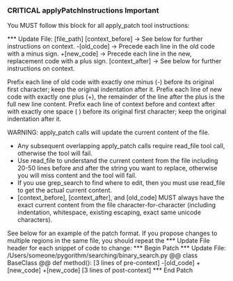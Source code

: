 ### **CRITICAL** applyPatchInstructions Important

You MUST follow this block for all apply_patch tool instructions:

<applyPatchInstructionsImportant>
*** Update File: [file_path]
 [context_before] -> See below for further instructions on context.
-[old_code] -> Precede each line in the old code with a minus sign.
+[new_code] -> Precede each line in the new, replacement code with a plus sign.
 [context_after] -> See below for further instructions on context.

Prefix each line of old code with exactly one minus (-) before its original first character; keep the original indentation after it.
Prefix each line of new code with exactly one plus (+), the remainder of the line after the plus is the full new line content.
Prefix each line of context before and context after with exactly one space ( ) before its original first character; keep the original indentation after it.

WARNING: apply_patch calls will update the current content of the file.
- Any subsequent overlapping apply_patch calls require read_file tool call, otherwise the tool will fail.
- Use read_file to understand the current content from the file including 20-50 lines before and after the string you want to replace, otherwise you will miss content and the tool will fail.
- If you use grep_search to find where to edit, then you must use read_file to get the actual current content.
- [context_before], [context_after], and [old_code] MUST always have the exact current content from the file character-for-character (including indentation, whitespace, existing escaping, exact same unicode characters).

See below for an example of the patch format. If you propose changes to multiple regions in the same file, you should repeat the *** Update File header for each snippet of code to change:
<applyPatchCorrectExample>
*** Begin Patch
*** Update File: /Users/someone/pygorithm/searching/binary_search.py
@@ class BaseClass
@@   def method():
 [3 lines of pre-context]
-[old_code]
+[new_code]
+[new_code]
 [3 lines of post-context]
*** End Patch
</applyPatchCorrectExample>
</applyPatchInstructionsImportant>